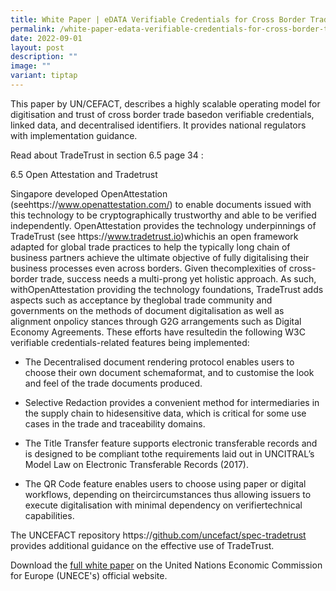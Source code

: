 ```yaml
---
title: White Paper | eDATA Verifiable Credentials for Cross Border Trade
permalink: /white-paper-edata-verifiable-credentials-for-cross-border-trade/
date: 2022-09-01
layout: post
description: ""
image: ""
variant: tiptap
---
```

<p>This paper by UN/CEFACT, describes a highly scalable operating model for
digitisation and trust of cross border trade basedon verifiable credentials,
linked data, and decentralised identifiers. It provides national regulators
with implementation guidance.</p>
<p>Read about TradeTrust in section 6.5 page 34 :</p>
<p>6.5 Open Attestation and Tradetrust</p>
<p>Singapore developed OpenAttestation (seehttps://<a href="http://www.openattestation.com/" rel="noopener noreferrer nofollow" target="_blank">www.openattestation.com/</a>) to
enable documents issued with this technology to be cryptographically trustworthy
and able to be verified independently. OpenAttestation provides the technology
underpinnings of TradeTrust (see https://<a href="http://www.tradetrust.io" rel="noopener noreferrer nofollow" target="_blank">www.tradetrust.io</a>)whichis an open framework
adapted for global trade practices to help the typically long chain of
business partners achieve the ultimate objective of fully digitalising
their business processes even across borders. Given thecomplexities of
cross-border trade, success needs a multi-prong yet holistic approach.
As such, withOpenAttestation providing the technology foundations, TradeTrust
adds aspects such as acceptance by theglobal trade community and governments
on the methods of document digitalisation as well as alignment onpolicy
stances through G2G arrangements such as Digital Economy Agreements. These
efforts have resultedin the following W3C verifiable credentials-related
features being implemented:</p>
<ul data-tight="true" class="tight">
<li>
<p>The Decentralised document rendering protocol enables users to choose
their own document schemaformat, and to customise the look and feel of
the trade documents produced.</p>
</li>
<li>
<p>Selective Redaction provides a convenient method for intermediaries in
the supply chain to hidesensitive data, which is critical for some use
cases in the trade and traceability domains.</p>
</li>
<li>
<p>The Title Transfer feature supports electronic transferable records and
is designed to be compliant tothe requirements laid out in UNCITRAL’s Model
Law on Electronic Transferable Records (2017).</p>
</li>
<li>
<p>The QR Code feature enables users to choose using paper or digital workflows,
depending on theircircumstances thus allowing issuers to execute digitalisation
with minimal dependency on verifiertechnical capabilities.</p>
</li>
</ul>
<p>The UNCEFACT repository https://<a href="http://github.com/uncefact/spec-tradetrustprovides" rel="noopener noreferrer nofollow" target="_blank">github.com/uncefact/spec-tradetrust</a> provides
additional guidance on the effective use of TradeTrust.</p>
<p></p>
<p>Download the <a href="https://unece.org/trade/documents/2023/10/white-paper-edata-verifiable-credentials-cross-border-trade" rel="noopener noreferrer nofollow" target="_blank">full white paper</a> on
the United Nations Economic Commission for Europe (UNECE's) official website.</p>
<p></p>
<p></p>